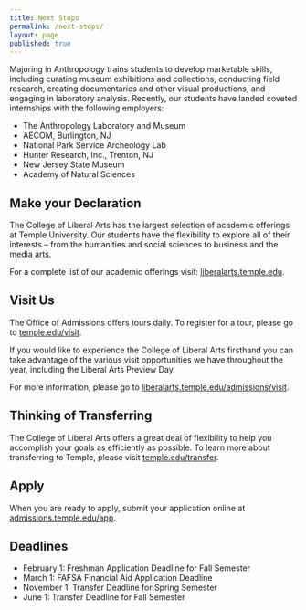 ```yaml
---
title: Next Stops
permalink: /next-stops/
layout: page
published: true
---
```


Majoring in Anthropology trains students to develop marketable skills, including curating museum exhibitions and collections, conducting field research, creating documentaries and other visual productions, and engaging in laboratory analysis. Recently, our students have landed coveted internships with the following employers:

- The Anthropology Laboratory and Museum
- AECOM, Burlington, NJ
- National Park Service Archeology Lab
- Hunter Research, Inc., Trenton, NJ
- New Jersey State Museum
- Academy of Natural Sciences

## Make your Declaration

The College of Liberal Arts has the largest selection of  academic offerings at Temple University. Our students have the flexibility to explore all of their interests – from the humanities and social sciences to business and the media arts.  

For a complete list of our academic offerings visit: [liberalarts.temple.edu](http://liberalarts.temple.edu/).

## Visit Us

The Office of Admissions offers tours daily. To register for a tour, please go to [temple.edu/visit](http://temple.edu/visit).

If you would like to experience the College of Liberal Arts firsthand you can take advantage of the various visit  opportunities we have throughout the year, including the Liberal Arts Preview Day.  

For more information, please go to [liberalarts.temple.edu/admissions/visit](http://liberalarts.temple.edu/admissions/visit).

## Thinking of Transferring

The College of Liberal Arts offers a great deal of flexibility to help you accomplish your goals as efficiently as possible. To learn more about transferring to Temple, please visit [temple.edu/transfer](http://temple.edu/transfer).

## Apply

When you are ready to apply, submit your application online at [admissions.temple.edu/app](http://admissions.temple.edu/app).

## Deadlines

- February 1: Freshman Application Deadline for Fall Semester
- March 1: FAFSA Financial Aid Application Deadline
- November 1: Transfer Deadline for Spring Semester
- June 1: Transfer Deadline for Fall Semester
